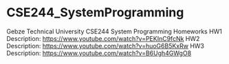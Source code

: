 # CSE244_SystemProgramming
Gebze Technical University CSE244 System Programming Homeworks
HW1 Description: https://www.youtube.com/watch?v=PEKInC9fcNk
HW2 Description: https://www.youtube.com/watch?v=huoG6B5KxRw
HW3 Description: https://www.youtube.com/watch?v=B6Ugh4GWgO8

